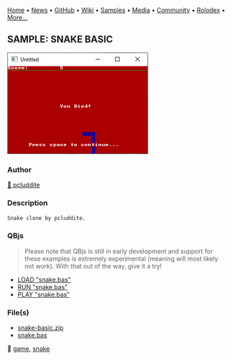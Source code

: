 [Home](https://qb64.com) • [News](../../news.md) • [GitHub](../../github.md) • [Wiki](../../wiki.md) • [Samples](../../samples.md) • [Media](../../media.md) • [Community](../../community.md) • [Rolodex](../../rolodex.md) • [More...](../../more.md)

## SAMPLE: SNAKE BASIC

![screenshot.png](img/screenshot.png)

### Author

[🐝 pcluddite](../pcluddite.md) 

### Description

```text
Snake clone by pcluddite.
```

### QBjs

> Please note that QBjs is still in early development and support for these examples is extremely experimental (meaning will most likely not work). With that out of the way, give it a try!

* [LOAD "snake.bas"](https://v6p9d9t4.ssl.hwcdn.net/html/5963335/index.html?src=https://qb64.com/samples/snake-basic/src/snake.bas)
* [RUN "snake.bas"](https://v6p9d9t4.ssl.hwcdn.net/html/5963335/index.html?mode=auto&src=https://qb64.com/samples/snake-basic/src/snake.bas)
* [PLAY "snake.bas"](https://v6p9d9t4.ssl.hwcdn.net/html/5963335/index.html?mode=play&src=https://qb64.com/samples/snake-basic/src/snake.bas)

### File(s)

* [snake-basic.zip](src/snake-basic.zip)
* [snake.bas](src/snake.bas)

🔗 [game](../game.md), [snake](../snake.md)
